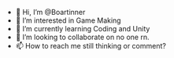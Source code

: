 - 👋 Hi, I’m @Boartinner
- 👀 I’m interested in Game Making
- 🌱 I’m currently learning Coding and Unity
- 💞️ I’m looking to collaborate on no one rn.
- 📫 How to reach me still thinking or comment?

<!---
Boartinner/Boartinner is a ✨ special ✨ repository because its `README.md` (this file) appears on your GitHub profile.
You can click the Preview link to take a look at your changes.
--->
